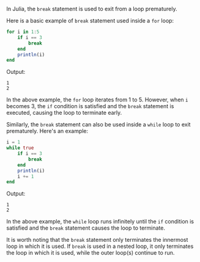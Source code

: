 In Julia, the `break` statement is used to exit from a loop prematurely. 

Here is a basic example of `break` statement used inside a `for` loop:

```julia
for i in 1:5
    if i == 3
        break
    end
    println(i)
end
```

Output:
```
1
2
```

In the above example, the `for` loop iterates from 1 to 5. However, when `i` becomes 3, the `if` condition is satisfied and the `break` statement is executed, causing the loop to terminate early.

Similarly, the `break` statement can also be used inside a `while` loop to exit prematurely. Here's an example:

```julia
i = 1
while true
    if i == 3
        break
    end
    println(i)
    i += 1
end
```

Output:
```
1
2
```

In the above example, the `while` loop runs infinitely until the `if` condition is satisfied and the `break` statement causes the loop to terminate. 

It is worth noting that the `break` statement only terminates the innermost loop in which it is used. If `break` is used in a nested loop, it only terminates the loop in which it is used, while the outer loop(s) continue to run.